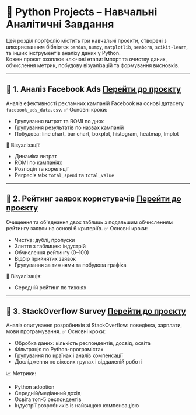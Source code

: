 # 🐍 Python Projects – Навчальні Аналітичні Завдання

Цей розділ портфоліо містить три навчальні проєкти, створені з використанням бібліотек `pandas`, `numpy`, `matplotlib`, `seaborn`, `scikit-learn`, та інших інструментів аналізу даних у Python.  
Кожен проєкт охоплює ключові етапи: імпорт та очистку даних, обчислення метрик, побудову візуалізацій та формування висновків.

---

## 📁 1. Аналіз Facebook Ads [Перейти до проєкту](./progects/facebook-ads-analysis.ipynb)

Аналіз ефективності рекламних кампаній Facebook на основі датасету `facebook_ads_data.csv`.
✅ Основні кроки:
  - Групування витрат та ROMI по днях
  - Групування результатів по назвах кампаній
  - Побудова: line chart, bar chart, boxplot, histogram, heatmap, lmplot

📸 Візуалізації:
  - Динаміка витрат
  - ROMI по кампаніях
  - Розподіл та кореляції
  - Регресія між `total_spend` та `total_value`

---

## 📁 2. Рейтинг заявок користувачів [Перейти до проєкту](./progects/user-applications-ranking.ipynb)

 Очищення та об'єднання двох таблиць з подальшим обчисленням рейтингу заявок на основі 6 критеріїв.
✅ Основні кроки:
  - Чистка: дублі, пропуски
  - Злиття з таблицею індустрій
  - Обчислення рейтингу (0–100)
  - Відбір прийнятих заявок
  - Групування за тижнями та побудова графіка

📸 Візуалізація:
  - Середній рейтинг по тижнях

---

## 📁 3. StackOverflow Survey [Перейти до проєкту](./progects/stackoverflow-analysis.ipynb)

Аналіз опитування розробників зі StackOverflow: поведінка, зарплати, мови програмування.
✅ Основні кроки:
  - Обробка даних: кількість респондентів, досвід, освіта
  - Фільтрація по Python-програмістах
  - Групування по країнах і аналіз компенсації
  - Дослідження по вікових групах і віддаленій роботі

📈 Метрики:
  - Python adoption
  - Середній/медіанний дохід
  - Освіта топ-5 респондентів
  - Індустрії розробників із найвищою компенсацією
